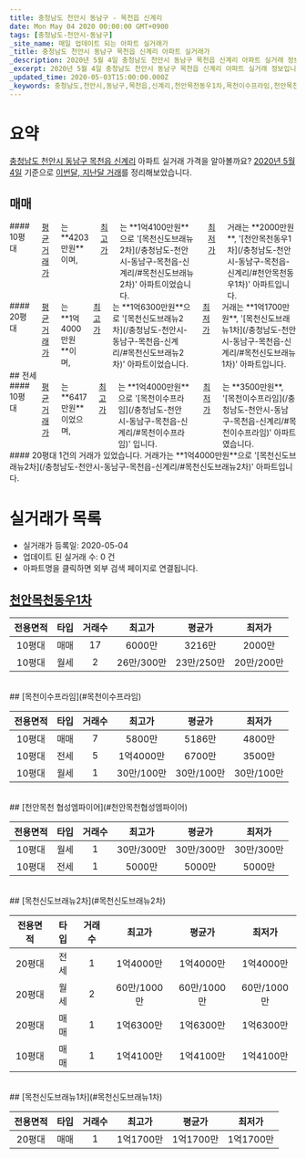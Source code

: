```yaml
---
title: 충청남도 천안시 동남구 - 목천읍 신계리
date: Mon May 04 2020 00:00:00 GMT+0900
tags: [충청남도-천안시-동남구]
_site_name: 매일 업데이트 되는 아파트 실거래가
_title: 충청남도 천안시 동남구 목천읍 신계리 아파트 실거래가
_description: 2020년 5월 4일 충청남도 천안시 동남구 목천읍 신계리 아파트 실거래 정보입니다. 5건 아파트 정보가 있습니다.
_excerpt: 2020년 5월 4일 충청남도 천안시 동남구 목천읍 신계리 아파트 실거래 정보입니다. 5건 아파트 정보가 있습니다.
_updated_time: 2020-05-03T15:00:00.000Z
_keywords: 충청남도,천안시,동남구,목천읍,신계리,천안목천동우1차,목천이수프라임,천안목천 협성엠파이어,목천신도브래뉴2차,목천신도브래뉴1차
---
```





# 요약
<ins>충청남도 천안시 동남구 목천읍 신계리</ins> 아파트 실거래 가격을 알아볼까요? <ins>2020년 5월 4일</ins> 기준으로 <ins>이번달, 지난달 거래</ins>를 정리해보았습니다.

## 매매
<div class="container">
<div class="six columns" markdown="1">
#### 10평대
<ins>평균 거래가</ins>는 **4203만원**이며, <ins>최고가</ins>는 **1억4100만원**으로 '[목천신도브래뉴2차](/충청남도-천안시-동남구-목천읍-신계리/#목천신도브래뉴2차)' 아파트이었습니다. <ins>최저가</ins> 거래는 **2000만원**, '[천안목천동우1차](/충청남도-천안시-동남구-목천읍-신계리/#천안목천동우1차)' 아파트입니다.
</div>
<div class="six columns" markdown="1">
#### 20평대
<ins>평균 거래가</ins>는 **1억4000만원**이며, <ins>최고가</ins>는 **1억6300만원**으로 '[목천신도브래뉴2차](/충청남도-천안시-동남구-목천읍-신계리/#목천신도브래뉴2차)' 아파트이었습니다. <ins>최저가</ins> 거래는 **1억1700만원**, '[목천신도브래뉴1차](/충청남도-천안시-동남구-목천읍-신계리/#목천신도브래뉴1차)' 아파트입니다.
</div>
</div>
## 전세
<div class="container">
<div class="six columns" markdown="1">
#### 10평대
<ins>평균 거래가</ins>는 **6417만원**이었으며, <ins>최고가</ins>는 **1억4000만원**으로 '[목천이수프라임](/충청남도-천안시-동남구-목천읍-신계리/#목천이수프라임)' 입니다. <ins>최저가</ins>는 **3500만원**, '[목천이수프라임](/충청남도-천안시-동남구-목천읍-신계리/#목천이수프라임)' 아파트였습니다.
</div>
<div class="six columns" markdown="1">
#### 20평대
1건의 거래가 있었습니다. 거래가는 **1억4000만원**으로 '[목천신도브래뉴2차](/충청남도-천안시-동남구-목천읍-신계리/#목천신도브래뉴2차)' 아파트입니다.
</div>
</div>



# 실거래가 목록
- 실거래가 등록일: 2020-05-04
- 업데이트 된 실거래 수: 0 건
- 아파트명을 클릭하면 외부 검색 페이지로 연결됩니다.

## [천안목천동우1차](#천안목천동우1차)

|전용면적|타입|거래수|최고가|평균가|최저가|
|:---:|:---:|:---:|:---:|:---:|:---:|
|10평대|<span class="deal-type-1">매매</span>|17|6000만|3216만|2000만|
|10평대|<span class="deal-type-3">월세</span>|2|26만/300만|23만/250만|20만/200만|

<br/>
## [목천이수프라임](#목천이수프라임)

|전용면적|타입|거래수|최고가|평균가|최저가|
|:---:|:---:|:---:|:---:|:---:|:---:|
|10평대|<span class="deal-type-1">매매</span>|7|5800만|5186만|4800만|
|10평대|<span class="deal-type-2">전세</span>|5|1억4000만|6700만|3500만|
|10평대|<span class="deal-type-3">월세</span>|1|30만/100만|30만/100만|30만/100만|

<br/>
## [천안목천 협성엠파이어](#천안목천협성엠파이어)

|전용면적|타입|거래수|최고가|평균가|최저가|
|:---:|:---:|:---:|:---:|:---:|:---:|
|10평대|<span class="deal-type-3">월세</span>|1|30만/300만|30만/300만|30만/300만|
|10평대|<span class="deal-type-2">전세</span>|1|5000만|5000만|5000만|

<br/>
## [목천신도브래뉴2차](#목천신도브래뉴2차)

|전용면적|타입|거래수|최고가|평균가|최저가|
|:---:|:---:|:---:|:---:|:---:|:---:|
|20평대|<span class="deal-type-2">전세</span>|1|1억4000만|1억4000만|1억4000만|
|20평대|<span class="deal-type-3">월세</span>|2|60만/1000만|60만/1000만|60만/1000만|
|20평대|<span class="deal-type-1">매매</span>|1|1억6300만|1억6300만|1억6300만|
|10평대|<span class="deal-type-1">매매</span>|1|1억4100만|1억4100만|1억4100만|

<br/>
## [목천신도브래뉴1차](#목천신도브래뉴1차)

|전용면적|타입|거래수|최고가|평균가|최저가|
|:---:|:---:|:---:|:---:|:---:|:---:|
|20평대|<span class="deal-type-1">매매</span>|1|1억1700만|1억1700만|1억1700만|

<br/>



